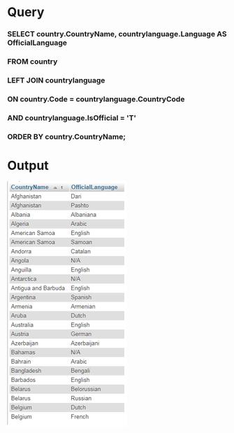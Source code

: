 
# Query

### SELECT country.CountryName, countrylanguage.Language AS OfficialLanguage
### FROM country
### LEFT JOIN countrylanguage
### ON country.Code = countrylanguage.CountryCode
### AND countrylanguage.IsOfficial = 'T'
### ORDER BY country.CountryName;


# Output

![](images/query1.png)
